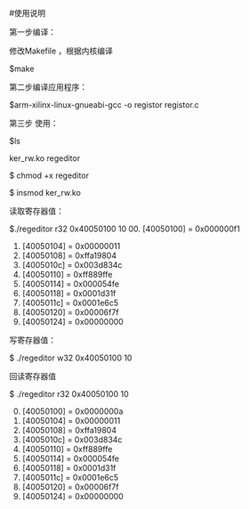 #使用说明

第一步编译：

修改Makefile ，根据内核编译

$make

第二步编译应用程序：

$arm-xilinx-linux-gnueabi-gcc -o registor registor.c

第三步 使用：

$ls

ker_rw.ko  regeditor

$ chmod +x regeditor 

$ insmod ker_rw.ko 

读取寄存器值：

$./regeditor r32 0x40050100 10
00. [40050100] = 0x000000f1
01. [40050104] = 0x00000011
02. [40050108] = 0xffa19804
03. [4005010c] = 0x003d834c
04. [40050110] = 0xff889ffe
05. [40050114] = 0x000054fe
06. [40050118] = 0x0001d31f
07. [4005011c] = 0x0001e6c5
08. [40050120] = 0x00006f7f
09. [40050124] = 0x00000000

写寄存器值：

$ ./regeditor w32 0x40050100 10 

回读寄存器值

$ ./regeditor r32 0x40050100 10

00. [40050100] = 0x0000000a
01. [40050104] = 0x00000011
02. [40050108] = 0xffa19804
03. [4005010c] = 0x003d834c
04. [40050110] = 0xff889ffe
05. [40050114] = 0x000054fe
06. [40050118] = 0x0001d31f
07. [4005011c] = 0x0001e6c5
08. [40050120] = 0x00006f7f
09. [40050124] = 0x00000000
 
